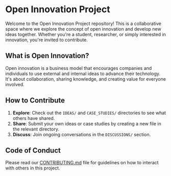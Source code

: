 # Open Innovation Project

Welcome to the Open Innovation Project repository! This is a collaborative space where we explore the concept of open innovation and develop new ideas together. Whether you're a student, researcher, or simply interested in innovation, you're invited to contribute.

## What is Open Innovation?
Open innovation is a business model that encourages companies and individuals to use external and internal ideas to advance their technology. It's about collaboration, sharing knowledge, and creating value for everyone involved.

## How to Contribute
1. **Explore**: Check out the `IDEAS/` and `CASE_STUDIES/` directories to see what others have shared.
2. **Share**: Submit your own ideas or case studies by creating a new file in the relevant directory.
3. **Discuss**: Join ongoing conversations in the `DISCUSSIONS/` section.

## Code of Conduct
Please read our [CONTRIBUTING.md](CONTRIBUTING.md) file for guidelines on how to interact with others in this project.
